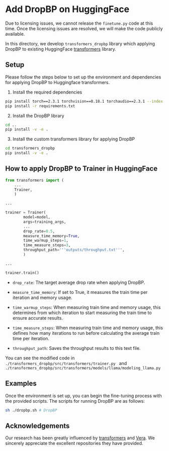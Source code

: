 # Add DropBP on HuggingFace

Due to licensing issues, we cannot release the ```finetune.py``` code at this time. Once the licensing issues are resolved, we will make the code publicly available.

In this directory, we develop ```transformers_dropbp``` library which applying DropBP to existing HuggingFace [transformers](https://github.com/huggingface/transformers) library.

## Setup

Please follow the steps below to set up the environment and dependencies for applying DropBP to Huggingface transformers.

1. Install the required dependencies

```bash
pip install torch==2.3.1 torchvision==0.18.1 torchaudio==2.3.1 --index-url https://download.pytorch.org/whl/cu121
pip install -r requirements.txt
```

2. Install the DropBP library

```bash
cd ..
pip install -v -e .
```

3. Install the custom transformers library for applying DropBP
```bash
cd transformers_dropbp
pip install -v -e .
```

## How to apply DropBP to Trainer in HuggingFace

```python
from transformers import (
    ...
    Trainer,
    )

...

trainer = Trainer(
        model=model,
        args=training_args,
        ...
        drop_rate=0.5,
        measure_time_memory=True,
        time_warmup_steps=1,
        time_measure_steps=3,
        throughput_path='''outputs/throughput.txt''',
        )

...

trainer.train()

```
+ ```drop_rate```: The target average drop rate when applying DropBP.
  
+ ```measure_time_memory```: If set to True, it measures the train time per iteration and memory usage.
  
+ ```time_warmup_steps```: When measuring train time and memory usage, this determines from which iteration to start measuring the train time to ensure accurate results.
  
+ ```time_measure_steps```: When measuring train time and memory usage, this defines how many iterations to run before calculating the average train time per iteration.

+ ```throughput_path```: Saves the throughput results to this text file.

You can see the modified code in ```./transformers_dropbp/src/transformers/trainer.py ``` and ```./transformers_dropbp/src/transformers/models/llama/modeling_llama.py ```
## Examples 

Once the environment is set up, you can begin the fine-tuning process with the provided scripts. The scripts for running DropBP are as follows:

```bash
sh ./dropbp.sh # DropBP
```

## Acknowledgements

Our research has been greatly influenced by [transformers](https://github.com/huggingface/transformers) and [Vera](https://github.com/neurotechcenter/VERA). We sincerely appreciate the excellent repositories they have provided.